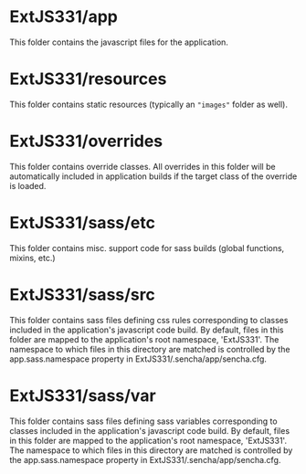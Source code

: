 # ExtJS331/app

This folder contains the javascript files for the application.

# ExtJS331/resources

This folder contains static resources (typically an `"images"` folder as well).

# ExtJS331/overrides

This folder contains override classes. All overrides in this folder will be 
automatically included in application builds if the target class of the override
is loaded.

# ExtJS331/sass/etc

This folder contains misc. support code for sass builds (global functions, 
mixins, etc.)

# ExtJS331/sass/src

This folder contains sass files defining css rules corresponding to classes
included in the application's javascript code build.  By default, files in this 
folder are mapped to the application's root namespace, 'ExtJS331'. The
namespace to which files in this directory are matched is controlled by the
app.sass.namespace property in ExtJS331/.sencha/app/sencha.cfg. 

# ExtJS331/sass/var

This folder contains sass files defining sass variables corresponding to classes
included in the application's javascript code build.  By default, files in this 
folder are mapped to the application's root namespace, 'ExtJS331'. The
namespace to which files in this directory are matched is controlled by the
app.sass.namespace property in ExtJS331/.sencha/app/sencha.cfg. 
